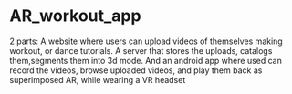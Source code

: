 # AR_workout_app
2 parts: A website where users can upload videos of themselves making workout, or dance tutorials. A server that stores the uploads, catalogs them,segments them into 3d mode. And an android app where used can record the videos, browse uploaded videos, and play them back as superimposed AR, while wearing a VR headset
